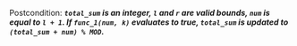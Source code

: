 Postcondition: ***`total_sum` is an integer, `l` and `r` are valid bounds, `num` is equal to `l + 1`. If `func_1(num, k)` evaluates to true, `total_sum` is updated to `(total_sum + num) % MOD`.***